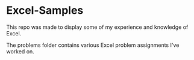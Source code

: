 # Excel-Samples

This repo was made to display some of my experience and knowledge of Excel.

The problems folder contains various Excel problem assignments I've worked on.
